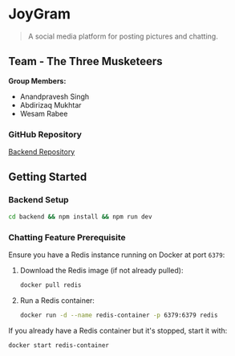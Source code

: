 # JoyGram
> A social media platform for posting pictures and chatting.

## Team - The Three Musketeers  
**Group Members:**  
- Anandpravesh Singh  
- Abdirizaq Mukhtar  
- Wesam Rabee  

### GitHub Repository  
[Backend Repository](https://github.com/Anand-Singh01/Forums_App_MERN_Backend)  

## Getting Started  

### Backend Setup  
```sh
cd backend && npm install && npm run dev
```

### Chatting Feature Prerequisite  
Ensure you have a Redis instance running on Docker at port `6379`:  

1. Download the Redis image (if not already pulled):  
   ```sh
   docker pull redis
   ```  
2. Run a Redis container:  
   ```sh
   docker run -d --name redis-container -p 6379:6379 redis
   ```  

If you already have a Redis container but it's stopped, start it with:  
```sh
docker start redis-container
```
